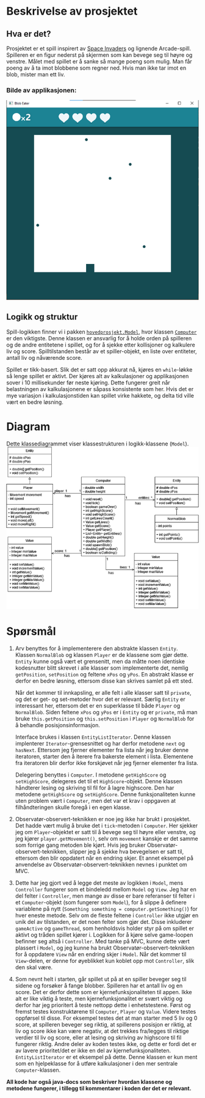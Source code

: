 # Beskrivelse av prosjektet
## Hva er det?
Prosjektet er et spill inspirert av [Space Invaders](https://en.wikipedia.org/wiki/Space_Invaders) og lignende Arcade-spill. Spilleren er en figur nederst på skjermen som kan bevege seg til høyre og venstre. Målet med spillet er å sanke så mange poeng som mulig. Man får poeng av å ta imot blobbene som regner ned. Hvis man ikke tar imot en blob, mister man ett liv.

### Bilde av applikasjonen:
![](./app.png)

## Logikk og struktur
Spill-logikken finner vi i pakken [`hovedprosjekt.Model`](./src/main/java/hovedprosjekt/Model), hvor klassen [`Computer`](./src/main/java/hovedprosjekt/Model/Computer.java) er den viktigste. Denne klassen er ansvarlig for å holde orden på spilleren og de andre entitetene i spillet, og for å sjekke etter kollisjoner og kalkulere liv og score. Spilltilstanden består av et spiller-objekt, en liste over entiteter, antall liv og nåværende score.

Spillet er tikk-basert. Slik det er satt opp akkurat nå, kjøres en `while`-løkke så lenge spillet er aktivt. Der kjøres alt av kalkulasjoner og applikasjonen sover i 10 millisekunder før neste kjøring. Dette fungerer greit når belastningen av kalkulasjonene er såpass konsistente som her. Hvis det er mye variasjon i kalkulasjonstiden kan spillet virke hakkete, og delta tid ville vært en bedre løsning.

# Diagram
Dette klassediagrammet viser klassestrukturen i logikk-klassene (`Model`).
![](./klassediagram.png)

# Spørsmål
1.	Arv benyttes for å implementerere den abstrakte klassen `Entity`. Klassen `NormalBlob` og klassen `Player` er de klassene som gjør dette. `Entity` kunne også vært et grensenitt, men da måtte noen identiske kodesnutter blitt skrevet i alle klasser som implementerte det, nemlig `getPosition`, `setPosition` og feltene `xPos` og `yPos`. En abstrakt klasse er derfor en bedre løsning, ettersom disse kan skrives samlet på ett sted. 

    Når det kommer til innkapsling, er alle felt i alle klasser satt til `private`, og det er get- og set-metoder hvor det er relevant. Særlig `Entity` er interessant her, ettersom det er en superklasse til både `Player` og `NormalBlob`. Siden feltene `xPos` og `yPos` er i `Entity` og er `private`, må man bruke `this.getPosition` og `this.setPosition` i `Player` og `NormalBlob` for å behandle posisjonsinformasjon.

    Interface brukes i klassen `EntityListIterator`. Denne klassen implenterer `Iterator`-grensesnittet og har derfor metodene `next` og `hasNext`. Ettersom jeg fjerner elementer fra lista når jeg bruker denne iteratoren, starter den å iterere fra bakerste element i lista. Elementene fra iteratoren blir derfor ikke forskjøvet når jeg fjerner elementer fra lista.

    Delegering benyttes i `Computer`. I metodene `getHighScore` og `setHighScore`, delegeres det til et `HighScore`-objekt. Denne klassen håndterer lesing og skriving til fil for å lagre highscore. Den har metodene `getHighScore` og `setHighScore`. Denne funksjonaliteten kunne uten problem vært i `Computer`, men det var et krav i oppgaven at filhåndteringen skulle foregå i en egen klasse.

2.	Observatør-observert-teknikken er noe jeg ikke har brukt i prosjektet. Det hadde vært mulig å bruke det i `tick`-metoden i `Computer`. Her sjekker jeg om `Player`-objektet er satt til å bevege seg til høyre eller venstre, og jeg kjører `player.getMovement()`, selv om `movement` kanskje er det samme som forrige gang metoden ble kjørt. Hvis jeg bruker Observatør-observert-teknikken, slipper jeg å sjekke hva bevegelsen er satt til, ettersom den blir oppdatert når en endring skjer. Et annet eksempel på anvendelse av Observatør-observert-teknikken nevnes i punktet om MVC.

3. Dette har jeg gjort ved å legge det meste av logikken i `Model`, mens `Controller` fungerer som et bindeledd mellom `Model` og `View`. Jeg har en del felter i `Controller`, men mange av disse er bare referanser til felter i et `Computer`-objekt (som fungerer som `Model`), for å slippe å definere variablene på nytt (`Something something = computer.getSomething()`) for hver eneste metode. Selv om de fleste feltene i `Controller` ikke utgjør en unik del av tilstanden, er det noen felter som gjør det. Disse inkluderer `gameActive` og `gameThread`, som henholdsvis holder styr på om spillet er aktivt og tråden spillet kjører i. Logikken for å kjøre selve game-loopen befinner seg altså i `Controller`. Med tanke på MVC, kunne dette vært plassert i `Model`, og jeg kunne ha brukt Observatør-observert-teknikken for å oppdatere `View` når en endring skjer i `Model`. Når det kommer til `View`-delen, er denne for øyeblikket kun koblet opp mot `Controller`, slik den skal være.

4. Som nevnt helt i starten, går spillet ut på at en spiller beveger seg til sidene og forsøker å fange blobber. Spilleren har et antall liv og en score. Det er derfor dette som er kjernefunksjonaliteten til appen. Ikke alt er like viktig å teste, men kjernefunksjonalitet er svært viktig og derfor har jeg prioritert å teste nettopp dette i enhetstestene. Først og fremst testes konstruktørene til `Computer`, `Player` og `Value`. Videre testes oppførsel til disse. For eksempel testes det at man starter med 5 liv og 0 score, at spilleren beveger seg riktig, at spillerens posisjon er riktig, at liv og score ikke kan være negativ, at det trekkes fra/legges til riktige verdier til liv og score, eller at lesing og skriving av highscore til fil fungerer riktig. Andre deler av koden testes ikke, og dette er fordi det er av lavere prioritet/det er ikke en del av kjernefunksjonaliteten. `EntityListIterator` er et eksempel på dette. Denne klassen er kun ment som en hjelpeklasse for å utføre kalkulasjoner i den mer sentrale `Computer`-klassen.

**All kode har også java-docs som beskriver hvordan klassene og metodene fungerer, i tillegg til kommentarer i koden der det er relevant.**
